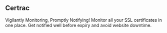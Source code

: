 ## Certrac
Vigilantly Monitoring, Promptly Notifying!
Monitor all your SSL certificates in one place. Get notified well before expiry and avoid website downtime.

